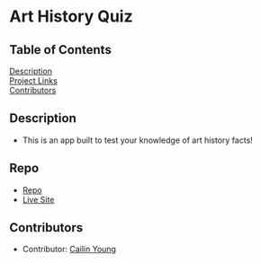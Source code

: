 # Art History Quiz

## Table of Contents
[Description](#description)  
[Project Links](#Repo)  
[Contributors](#Contributors)  

## Description
* This is an app built to test your knowledge of art history facts! 

## Repo
* [Repo](https://github.com/cailinyoung/c-young-code-quiz)
* [Live Site](https://cailinyoung.github.io/c-young-code-quiz/)

## Contributors
* Contributor: [Cailin Young](https://github.com/cailinyoung)

